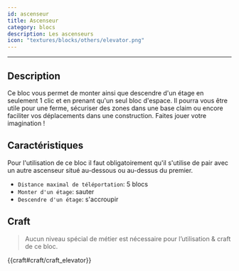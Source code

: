```yaml
---
id: ascenseur
title: Ascenseur
category: blocs
description: Les ascenseurs
icon: "textures/blocks/others/elevator.png"
---
```

___
## Description  

Ce bloc vous permet de monter ainsi que descendre d'un étage en seulement 1 clic et en prenant qu'un seul bloc d'espace. Il pourra vous être utile pour une ferme, sécuriser des zones dans une base claim ou encore faciliter vos déplacements dans une construction. Faites jouer votre imagination ! 

## Caractéristiques 

Pour l'utilisation de ce bloc il faut obligatoirement qu'il s'utilise de pair avec un autre ascenseur situé au-dessous ou au-dessus du premier. 

- ``Distance maximal de téléportation``: 5 blocs 
- ``Monter d'un étage``: sauter 
- ``Descendre d'un étage``: s'accroupir 
 
## Craft 

> Aucun niveau spécial de métier est nécessaire pour l’utilisation & craft de ce bloc. 

{{craft#craft/craft_elevator}} 

